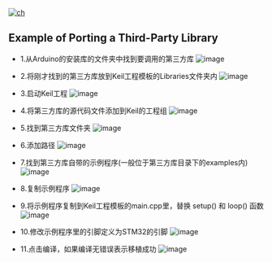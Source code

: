 [![ch](https://img.shields.io/badge/lang-ch-red.svg)](https://github.com/anilberg/Arduino-For-Keil/tree/main/How%20to%20use%20Arduino%20library/README.md)

## Example of Porting a Third-Party Library
* 1.从Arduino的安装库的文件夹中找到要调用的第三方库
![image](https://github.com/FASTSHIFT/Arduino-For-Keil/blob/master/How%20to%20use%20Arduino%20library/1.png)

* 2.将刚才找到的第三方库放到Keil工程模板的Libraries文件夹内
![image](https://github.com/FASTSHIFT/Arduino-For-Keil/blob/master/How%20to%20use%20Arduino%20library/2.png)

* 3.启动Keil工程
![image](https://github.com/FASTSHIFT/Arduino-For-Keil/blob/master/How%20to%20use%20Arduino%20library/3.png)

* 4.将第三方库的源代码文件添加到Keil的工程组
![image](https://github.com/FASTSHIFT/Arduino-For-Keil/blob/master/How%20to%20use%20Arduino%20library/4.png)

* 5.找到第三方库文件夹
![image](https://github.com/FASTSHIFT/Arduino-For-Keil/blob/master/How%20to%20use%20Arduino%20library/5.png)

* 6.添加路径
![image](https://github.com/FASTSHIFT/Arduino-For-Keil/blob/master/How%20to%20use%20Arduino%20library/6.png)

* 7.找到第三方库自带的示例程序(一般位于第三方库目录下的examples内)
![image](https://github.com/FASTSHIFT/Arduino-For-Keil/blob/master/How%20to%20use%20Arduino%20library/7.png)

* 8.复制示例程序
![image](https://github.com/FASTSHIFT/Arduino-For-Keil/blob/master/How%20to%20use%20Arduino%20library/8.png)

* 9.将示例程序复制到Keil工程模板的main.cpp里，替换 setup() 和 loop() 函数
![image](https://github.com/FASTSHIFT/Arduino-For-Keil/blob/master/How%20to%20use%20Arduino%20library/9.png)

* 10.修改示例程序里的引脚定义为STM32的引脚
![image](https://github.com/FASTSHIFT/Arduino-For-Keil/blob/master/How%20to%20use%20Arduino%20library/10.png)

* 11.点击编译，如果编译无错误表示移植成功
![image](https://github.com/FASTSHIFT/Arduino-For-Keil/blob/master/How%20to%20use%20Arduino%20library/11.png)
